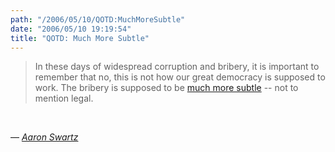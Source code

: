 ```yaml
---
path: "/2006/05/10/QOTD:MuchMoreSubtle" 
date: "2006/05/10 19:19:54" 
title: "QOTD: Much More Subtle" 
---
```

<blockquote><p>In these days of widespread corruption and bribery, it is important to remember that no, this is not how our great democracy is supposed to work. The bribery is supposed to be <a href="http://www.aaronsw.com/weblog/001458">much more subtle</a> -- not to mention legal.</p></blockquote><br><p>&#8212; <cite><a href="http://www.aaronsw.com/weblog/legalbribes">Aaron Swartz</a></cite></p>